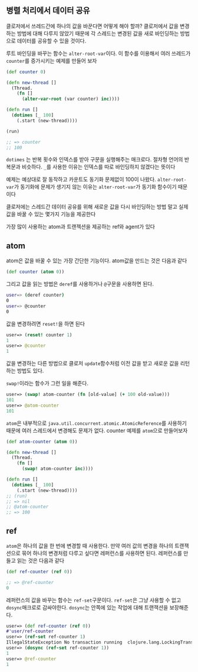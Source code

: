 ## 병렬 처리에서 데이터 공유

클로저에서 쓰레드간에 하나의 값을 바꾼다면 어떻게 해야 할까? 클로저에서 값을 변경하는 방법에 대해 다루지 않았기 때문에 각 스레드는 변경된 값을 새로 바인딩하는 방법으로 데이터를 공유할 수 있을 것이다.

루트 바인딩을 바꾸는 함수는 `alter-root-var`이다. 이 함수를 이용해서 여러 쓰레드가 `counter`를 증가시키는 예제를 만들어 보자

```clojure
(def counter 0)

(defn new-thread []
  (Thread.
    (fn []
      (alter-var-root (var counter) inc))))

(defn run []
  (dotimes [_ 100]
    (.start (new-thread))))

(run)

;; => counter
;; 100
```

`dotimes` 는 반복 횟수와 인덱스를 받아 구문을 실행해주는 매크로다. 절차형 언어의 반복문과 비슷하다. `_`를 사용한 이유는 인덱스를 따로 바인딩하지 않겠다는 뜻이다

예제는 예상대로 잘 동작하고 카운트도 동기화 문제없이 100이 나왔다. `alter-root-var`가 동기화에 문제가 생기지 않는 이유는 `alter-root-var`가 동기화 함수이기 때문이다

클로저에는 스레드간 데이터 공유를 위해 새로운 값을 다시 바인딩하는 방법 말고 실제 값을 바꿀 수 있는 몇가지 기능을 제공한다

가장 많이 사용하는 atom과 트랜젝션을 제공하는 ref와 agent가 있다



## atom

atom은 값을 바꿀 수 있는 가장 간단한 기능이다. atom값을 만드는 것은 다음과 같다

```clojure
(def counter (atom 0))
```

그리고 값을 읽는 방법은 `deref`를 사용하거나 `@`구문을 사용하면 된다.

```bash
user=> (deref counter)
0
user=> @counter
0
```

값을 변경하려면 `reset!`을 하면 된다

```clojure
user=> (reset! counter 1)
1
user=> @counter
1
```

값을 변경하는 다른 방법으로 클로저 `update`함수처럼 이전 값을 받고 새로운 값을 리턴하는 방법도 있다.

`swap!`이라는 함수가 그런 일을 해준다.

```clojure
user=> (swap! atom-counter (fn [old-value] (+ 100 old-value)))
101
user=> @atom-counter
101
```

`atom`은 내부적으로 `java.util.concurrent.atomic.AtomicReference`를 사용하기 때문에 여러 스레드에서 변경해도 문제가 없다. counter 예제를 `atom`으로 만들어보자

```clojure
(def atom-counter (atom 0))

(defn new-thread []
  (Thread.
    (fn []
      (swap! atom-counter inc))))

(defn run []
  (dotimes [_ 100]
    (.start (new-thread))))
;; (run)
;; => nil
;; @atom-counter
;; => 100
```



## ref

`atom`은 하나의 값을 한 번에 변경할 때 사용한다. 만약 여러 값의 변경을 하나의 트랜잭션으로 묶어 하나의 변경처럼 다루고 싶다면 레퍼런스를 사용하면 된다. 레퍼런스를 만들고 읽는 것은 다음과 같다

```clojure
(def ref-counter (ref 0))

;; => @ref-counter
0
```

레퍼런스의 값을 바꾸는 함수는 `ref-set`구문이다. `ref-set`은 그냥 사용할 수 없고 `dosync`매크로로 감싸야한다. `dosync`는 안쪽에 있는 작업에 대해 트랜잭션을 보장해준다.

```clojure
user=> (def ref-counter (ref 0))
#'user/ref-counter
user=> (ref-set ref-counter 1)
IllegalStateException No transaction running  clojure.lang.LockingTransaction.getEx (LockingTransaction.java:208)
user=> (dosync (ref-set ref-counter 1))
1
user=> @ref-counter
1
```
